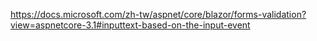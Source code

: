 https://docs.microsoft.com/zh-tw/aspnet/core/blazor/forms-validation?view=aspnetcore-3.1#inputtext-based-on-the-input-event
